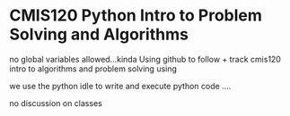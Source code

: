 # CMIS120 Python Intro to Problem Solving and Algorithms 
no global variables allowed...kinda 
Using github to follow + track cmis120 intro to algorithms and problem solving using 


we use the python idle to write and execute python code ....

no discussion on classes 

